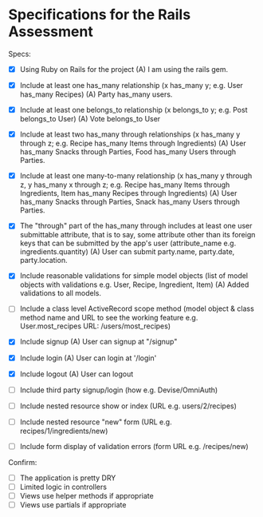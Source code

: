 # Specifications for the Rails Assessment

Specs:
- [x] Using Ruby on Rails for the project 
		(A) I am using the rails gem.

- [x] Include at least one has_many relationship (x has_many y; e.g. User has_many Recipes) 
		(A) Party has_many users.

- [x] Include at least one belongs_to relationship (x belongs_to y; e.g. Post belongs_to User)
		(A) Vote belongs_to User

- [x] Include at least two has_many through relationships (x has_many y through z; e.g. Recipe has_many Items through Ingredients)
		(A) User has_many Snacks through Parties, Food has_many Users through Parties.

- [x] Include at least one many-to-many relationship (x has_many y through z, y has_many x through z; e.g. Recipe has_many Items through Ingredients, Item has_many Recipes through Ingredients)
		(A) User has_many Snacks through Parties, Snack has_many Users through Parties.

- [x] The "through" part of the has_many through includes at least one user submittable attribute, that is to say, some attribute other than its foreign keys that can be submitted by the app's user (attribute_name e.g. ingredients.quantity)
		(A) User can submit party.name, party.date, party.location.
		
- [x] Include reasonable validations for simple model objects (list of model objects with validations e.g. User, Recipe, Ingredient, Item)
		(A) Added validations to all models.

- [ ] Include a class level ActiveRecord scope method (model object & class method name and URL to see the working feature e.g. User.most_recipes URL: /users/most_recipes)

- [x] Include signup
	(A) User can signup at "/signup"

- [x] Include login
	(A) User can login at '/login'

- [x] Include logout
	(A) User can logout
	
- [ ] Include third party signup/login (how e.g. Devise/OmniAuth)
- [ ] Include nested resource show or index (URL e.g. users/2/recipes)
- [ ] Include nested resource "new" form (URL e.g. recipes/1/ingredients/new)
- [ ] Include form display of validation errors (form URL e.g. /recipes/new)

Confirm:
- [ ] The application is pretty DRY
- [ ] Limited logic in controllers
- [ ] Views use helper methods if appropriate
- [ ] Views use partials if appropriate
